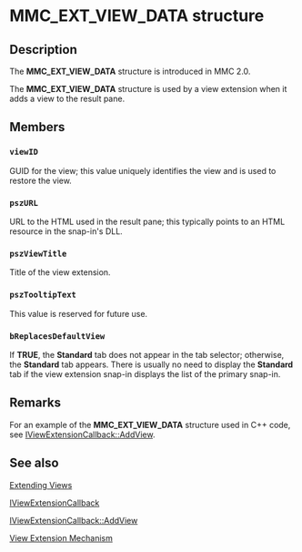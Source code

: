 # MMC_EXT_VIEW_DATA structure

## Description

The
**MMC_EXT_VIEW_DATA** structure is introduced in MMC 2.0.

The
**MMC_EXT_VIEW_DATA** structure is used by a view extension when it adds a view to the result pane.

## Members

### `viewID`

GUID for the view; this value uniquely identifies the view and is used to restore the view.

### `pszURL`

URL to the HTML used in the result pane; this typically points to an HTML resource in the snap-in's DLL.

### `pszViewTitle`

Title of the view extension.

### `pszTooltipText`

This value is reserved for future use.

### `bReplacesDefaultView`

If **TRUE**, the **Standard** tab does not appear in the tab selector; otherwise, the **Standard** tab appears. There is usually no need to display the **Standard** tab if the view extension snap-in displays the list of the primary snap-in.

## Remarks

For an example of the
**MMC_EXT_VIEW_DATA** structure used in C++ code, see
[IViewExtensionCallback::AddView](https://learn.microsoft.com/windows/desktop/api/mmc/nf-mmc-iviewextensioncallback-addview).

## See also

[Extending Views](https://learn.microsoft.com/previous-versions/windows/desktop/mmc/extending-views)

[IViewExtensionCallback](https://learn.microsoft.com/windows/desktop/api/mmc/nn-mmc-iviewextensioncallback)

[IViewExtensionCallback::AddView](https://learn.microsoft.com/windows/desktop/api/mmc/nf-mmc-iviewextensioncallback-addview)

[View Extension Mechanism](https://learn.microsoft.com/previous-versions/windows/desktop/mmc/view-extension-mechanism)